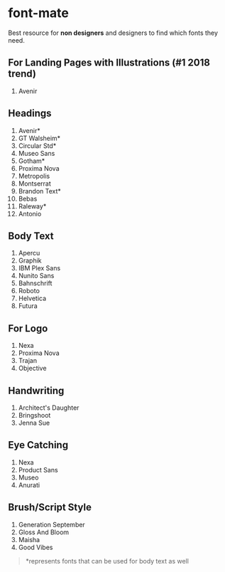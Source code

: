 # font-mate
Best resource for **non designers** and designers to find which fonts they need.


## For Landing Pages with Illustrations (#1 2018 trend)

1. Avenir

## Headings

1. Avenir*
2. GT Walsheim*
3. Circular Std*
4. Museo Sans
5. Gotham*
6. Proxima Nova
7. Metropolis
8. Montserrat
9. Brandon Text*
10. Bebas
11. Raleway*
12. Antonio

## Body Text

1. Apercu
2. Graphik
3. IBM Plex Sans
4. Nunito Sans
5. Bahnschrift
6. Roboto
7. Helvetica
8. Futura

## For Logo

1. Nexa
2. Proxima Nova
3. Trajan
4. Objective

## Handwriting

1. Architect's Daughter
2. Bringshoot
3. Jenna Sue

## Eye Catching

1. Nexa
2. Product Sans
3. Museo
4. Anurati

## Brush/Script Style

1. Generation September
2. Gloss And Bloom
3. Maisha
4. Good Vibes


> *represents fonts that can be used for body text as well
